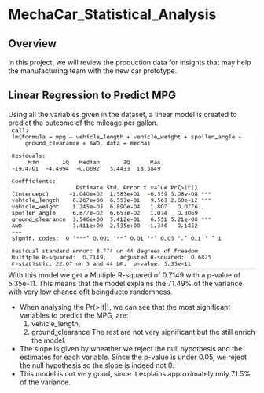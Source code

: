 # MechaCar_Statistical_Analysis

## Overview
In this project, we will review the production data for insights that may help the manufacturing team with the new car prototype.

## Linear Regression to Predict MPG
Using all the variables given in the dataset, a linear model is created to predict the outcome of the mileage per gallon.
![](images/lm_summary.png)
With this model we get a Multiple R-squared of 0.7149 with a p-value of 5.35e-11. This means that the model explains the 71.49% of the variance with very low chance ofit beingdueto randomness.

* When analysing the Pr(>|t|), we can see that the most significant variables to predict the MPG, are:
    1. vehicle_length, 
    2. ground_clearance
    The rest are not very significant but the still enrich the model.
* The slope is given by wheather we reject the null hypothesis and the estimates for each variable. Since the p-value is under 0.05, we reject the null hypothesis so the slope is indeed not 0.
* This model is not very good, since it explains approximately only 71.5% of the variance.


